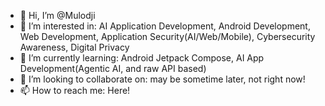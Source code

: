 - 👋 Hi, I’m @Mulodji
- 👀 I’m interested in: AI Application Development, Android Development, Web Development, Application Security(AI/Web/Mobile), Cybersecurity Awareness, Digital Privacy
- 🌱 I’m currently learning: Android Jetpack Compose, AI App Development(Agentic AI, and raw API based)
- 💞️ I’m looking to collaborate on: may be sometime later, not right now!
- 📫 How to reach me: Here!

<!---
Mulodji/Mulodji is a ✨ special ✨ repository because its `README.md` (this file) appears on your GitHub profile.
You can click the Preview link to take a look at your changes.
--->
